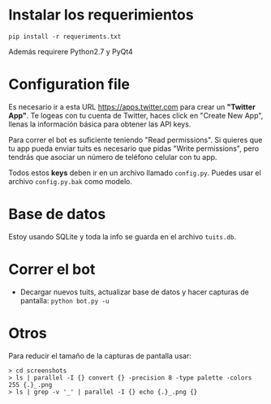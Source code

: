 # Instalar los requerimientos
``pip install -r requeriments.txt``

Además requirere Python2.7 y PyQt4

# Configuration file
Es necesario ir a esta URL <https://apps.twitter.com> para crear un **"Twitter
App"**. Te logeas con tu cuenta de Twitter, haces click en "Create New App",
llenas la información básica para obtener las API keys.

Para correr el bot es suficiente teniendo "Read permissions". Si quieres que tu
app pueda enviar tuits es necesario que pidas "Write permissions", pero tendrás
que asociar un número de teléfono celular con tu app.

Todos estos **keys** deben ir en un archivo llamado ``config.py``. Puedes usar
el archivo ``config.py.bak`` como modelo.

# Base de datos
Estoy usando SQLite y toda la info se guarda en el archivo ``tuits.db``.

# Correr el bot
* Decargar nuevos tuits, actualizar base de datos y hacer capturas de pantalla:
``python bot.py -u``

# Otros
Para reducir el tamaño de la capturas de pantalla usar:

    > cd screenshots
    > ls | parallel -I {} convert {} -precision 8 -type palette -colors 255 {.}_.png
    > ls | grep -v '_' | parallel -I {} echo {.}_.png {}

